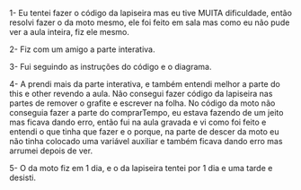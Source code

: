 1- Eu tentei fazer  o código da lapiseira mas eu tive MUITA dificuldade, então resolvi fazer  o da moto mesmo, ele foi feito em sala mas como eu não pude ver a aula inteira, 
fiz ele mesmo.

2- Fiz com um amigo a parte interativa. 

3- Fui seguindo as instruções do código e o diagrama.

4- A prendi mais da parte interativa, e também entendi melhor a parte do this e other revendo a aula. Não consegui fazer código da lapiseira nas partes de remover o grafite e
escrever na folha. No código da moto não conseguia fazer a parte do comprarTempo, eu estava fazendo de um jeito mas ficava dando erro, então fui na aula gravada e vi como foi 
feito e entendi o que tinha que fazer e o porque, na parte de descer da moto eu não tinha colocado uma variável auxiliar e também ficava dando erro mas arrumei depois de ver.

5- O da moto fiz em 1 dia, e o da lapiseira tentei por 1 dia e uma tarde e desisti.
